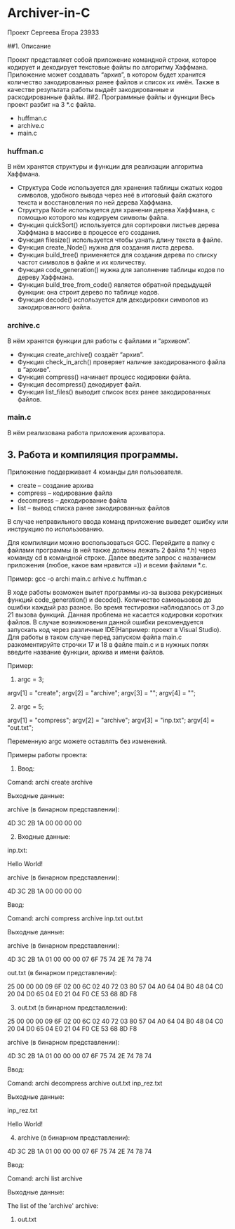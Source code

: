 # Archiver-in-C
Проект Сергеева Егора 23933

##1. Описание

Проект представляет собой приложение командной строки, которое кодирует и декодирует текстовые файлы по алгоритму Хаффмана. Приложение может создавать “архив”, в котором будет хранится количество закодированных ранее файлов и список их имён. Также в качестве результата работы выдаёт закодированные и раскодированные файлы.
##2. Программные файлы и функции
Весь проект разбит на 3 *.c файла.
- huffman.c
- archive.c
- main.c
### huffman.c
В нём хранятся структуры и функции для реализации алгоритма Хаффмана.
- Структура Code используется для хранения таблицы сжатых кодов символов, удобного вывода через неё в итоговый файл сжатого текста и восстановления по ней дерева Хаффмана.
- Структура Node используется для хранения дерева Хаффмана, с помощью которого мы кодируем символы файла.
- Функция quickSort() используется для сортировки листьев дерева Хаффмана в массиве в процессе его создания.
- Функция filesize() используется чтобы узнать длину текста в файле.
- Функция create_Node() нужна для создания листа дерева.
- Функция build_tree() применяется для создания дерева по списку частот символов в файле и их количеству.
- Функция code_generation() нужна для заполнение таблицы кодов по дереву Хаффмана.
- Функция build_tree_from_code() является обратной предыдущей функции: она строит дерево по таблице кодов.
- Функция decode() используется для декодировки символов из закодированного файла.
### archive.c
В нём хранятся функции для работы с файлами и “архивом”.
- Функция create_archive() создаёт “архив”.
- Функция check_in_arch() проверяет наличие закодированного файла в “архиве”.
- Функция compress() начинает процесс кодировки файла.
- Функция decompress() декодирует файл.
- Функция list_files() выводит список всех ранее закодированных файлов.
### main.c
В нём реализована работа приложения архиватора.
## 3. Работа и компиляция программы.
Приложение поддерживает 4 команды для пользователя.
- create – создание архива
- compress – кодирование файла
- decompress – декодирование файла
- list – вывод списка ранее закодированных файлов

В случае неправильного ввода команд приложение выведет ошибку или инструкцию по использованию.

Для компиляции можно воспользоваться GCC. Перейдите в папку с файлами программы (в ней также должны лежать 2 файла *.h) через команду cd в командной строке. Далее введите запрос с названием приложения (любое, какое вам нравится =)) и всеми файлами *.c.

Пример: gcc -o archi main.c arhive.c huffman.c

В ходе работы возможен вылет программы из-за вызова рекурсивных функций code_generation() и decode().  Количество самовызовов до ошибки каждый раз разное. Во время тестировки наблюдалось от 3 до 21 вызова функций. Данная проблема не касается кодировки коротких файлов. В случае возникновения данной ошибки рекомендуется запускать код через различные IDE(Например: проект в Visual Studio). Для работы в таком случае перед запуском файла main.c разкоментируйте строчки 17 и 18 в файле main.c и в нужных полях введите название функции, архива и имени файлов.

Пример:

1) argc = 3;

argv[1] = "create"; argv[2] = "archive"; argv[3] = ""; argv[4] = "";

2) argc = 5;

argv[1] = "compress"; argv[2] = "archive"; argv[3] = "inp.txt"; argv[4] = "out.txt"; 

Переменную argc можете оставлять без изменений.

Примеры работы проекта:
1) Ввод:
   
Comand: archi create archive

Выходные данные:

archive  (в бинарном представлении):

4D 3C 2B 1A 00 00 00 00

2) Входные данные:

inp.txt:

Hello World!

archive  (в бинарном представлении):

4D 3C 2B 1A 00 00 00 00

Ввод:

Comand: archi сompress archive inp.txt out.txt

Выходные данные:

archive  (в бинарном представлении):

4D 3C 2B 1A 01 00 00 00 07 6F 75 74 2E 74 78 74

out.txt (в бинарном представлении):

25 00 00 00 09 6F 02 00 6C 02 40 72 03 80 57 04 A0 64 04 B0 48 04 C0 20 04 D0 65 04 E0 21 04 F0 CE 53 68 8D F8

3) out.txt (в бинарном представлении):

25 00 00 00 09 6F 02 00 6C 02 40 72 03 80 57 04 A0 64 04 B0 48 04 C0 20 04 D0 65 04 E0 21 04 F0 CE 53 68 8D F8

archive  (в бинарном представлении):

4D 3C 2B 1A 01 00 00 00 07 6F 75 74 2E 74 78 74

Ввод:

Comand: archi deсompress archive out.txt inp_rez.txt

Выходные данные:

inp_rez.txt

Hello World!

4) archive  (в бинарном представлении):

4D 3C 2B 1A 01 00 00 00 07 6F 75 74 2E 74 78 74

Ввод:

Comand: archi list archive

Выходные данные:

The list of the 'archive' archive:

1. out.txt
